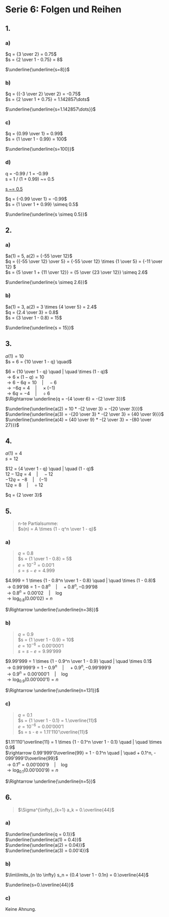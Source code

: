# Serie 6: Folgen und Reihen

## 1.

### a)

$q = {3 \over 2} = 0.75$\
$s = {2 \over 1 - 0.75} = 8$

$\underline{\underline{s=8}}$

### b)

$q = {{-3 \over 2} \over 2} = -0.75$\
$s = {2 \over 1 + 0.75} = 1.142857\dots$

$\underline{\underline{s=1.142857\dots}}$

### c)

$q = {0.99 \over 1} = 0.99$\
$s = {1 \over 1 - 0.99} = 100$

$\underline{\underline{s=100}}$

### d)

q = -0.99 / 1 = -0.99\
s = 1 / (1 + 0.99) ~= 0.5

<ins>s ~= 0.5</ins>

$q = {-0.99 \over 1} = -0.99$\
$s = {1 \over 1 + 0.99} \simeq 0.5$

$\underline{\underline{s \simeq 0.5}}$

## 2.

### a)

$a(1) = 5, a(2) = {-55 \over 12}$\
$q = {{-55 \over 12} \over 5} = {-55 \over 12} \times {1 \over 5} = {-11 \over 12} $\
$s = {5 \over 1 + {11 \over 12}} = {5 \over {23 \over 12}} \simeq 2.6$

$\underline{\underline{s \simeq 2.6}}$

### b)

$a(1) = 3, a(2) = 3 \times {4 \over 5} = 2.4$\
$q = {2.4 \over 3} = 0.8$\
$s = {3 \over 1 - 0.8} = 15$

$\underline{\underline{s = 15}}$

## 3.

$a(1) = 10$\
$s = 6 = {10 \over 1 - q} \quad$

$6 = {10 \over 1 - q} \quad | \quad \times (1 - q)$\
$\rightarrow 6 \times (1 - q) = 10$\
$\rightarrow 6 - 6q = 10 \quad | \quad -6$\
$\rightarrow -6q = 4 \quad | \quad \times (-1)$\
$\rightarrow6q = -4 \quad | \quad \div 6$\
$\Rightarrow \underline{q = -{4 \over 6} = -{2 \over 3}}$

$\underline{\underline{a(2) = 10 * -{2 \over 3} = -{20 \over 3}}}$\
$\underline{\underline{a(3) = -{20 \over 3} * -{2 \over 3} = {40 \over 9}}}$\
$\underline{\underline{a(4) = {40 \over 9} * -{2 \over 3} = -{80 \over 27}}}$

## 4.

$a(1)=4$\
$s=12$

$12 = {4 \over 1 - q} \quad | \quad (1 - q)$\
$12 - 12q = 4 \quad | \quad -12$\
$-12q = -8 \quad | \quad (-1)$\
$12q = 8 \quad | \quad \div 12$

$q = {2 \over 3}$

## 5.

> n-te Partialsumme:\
> $s(n) = A \times {1 - q^n \over 1 - q}$

### a)

> $q = 0.8$\
> $s = {1 \over 1 - 0.8} = 5$\
> $e = 10^{-3} = 0.00'1$\
> $s = s - e = 4.999$

$4.999 = 1 \times {1 - 0.8^n \over 1 - 0.8} \quad | \quad \times (1 - 0.8)$\
$\rightarrow 0.99'98 = 1 - 0.8^n \quad | \quad + 0.8^n, - 0.99'98$\
$\rightarrow 0.8^n = 0.00'02 \quad | \quad \log$\
$\rightarrow \log_{0.8}(0.00'02) = n$

$\Rightarrow \underline{\underline{n=38}}$

### b)

> $q = 0.9$\
> $s = {1 \over 1 - 0.9} = 10$\
> $e = 10^{-6} = 0.00'000'1$\
> $s = s - e = 9.99'999$

$9.99'999 = 1 \times {1 - 0.9^n \over 1 - 0.9} \quad | \quad \times 0.1$\
$\rightarrow 0.99'999'9 = 1 - 0.9^n \quad | \quad + 0.9^n, - 0.99'999'9$\
$\rightarrow 0.9^n = 0.00'000'1 \quad | \quad \log$\
$\rightarrow \log_{0.9}(0.00'000'1) = n$

$\Rightarrow \underline{\underline{n=131}}$

### c)

> $q = 0.1$\
> $s = {1 \over 1 - 0.1} = 1.\overline{11}$\
> $e = 10^{-6} = 0.00'000'1$\
> $s = s - e = 1.11'110'\overline{11}$

$1.11'110'\overline{11} = 1 \times {1 - 0.1^n \over 1 - 0.1} \quad | \quad \times 0.9$\
$\rightarrow 0.99'999'0\overline{99} = 1 - 0.1^n \quad | \quad + 0.1^n, - 099'999'0\overline{99}$\
$\rightarrow 0.1^n = 0.00'000'9 \quad | \quad \log$\
$\rightarrow \log_{0.1}(0.00'000'9) = n$

$\Rightarrow \underline{\underline{n=5}}$

## 6.

> $\Sigma^{\infty}_{k=1} a_k = 0.\overline{44}$

### a)

$\underline{\underline{q = 0.1}}$\
$\underline{\underline{a(1) = 0.4}}$\
$\underline{\underline{a(2) = 0.04}}$\
$\underline{\underline{a(3) = 0.00'4}}$

### b)

$\lim\limits_{n \to \infty} s_n = {0.4 \over 1 - 0.1n} = 0.\overline{44}$

$\underline{s=0.\overline{44}}$

### c)

Keine Ahnung.

